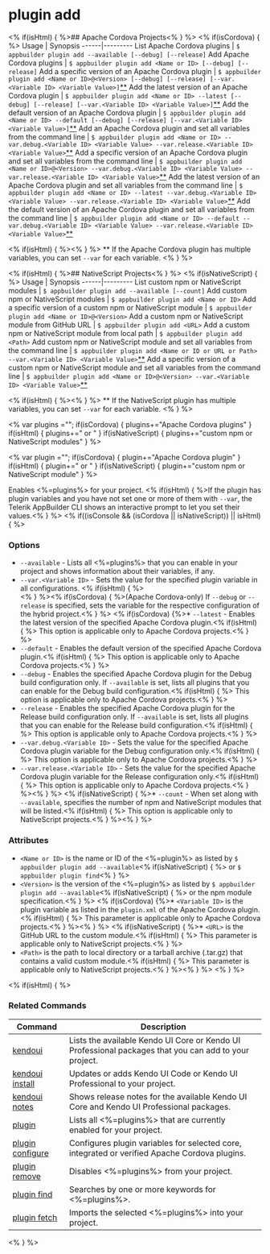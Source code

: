 plugin add
==========

<% if(isHtml) { %>## Apache Cordova Projects<% } %>
<% if(isCordova) { %>
Usage | Synopsis
------|---------
List Apache Cordova plugins | `$ appbuilder plugin add --available [--debug] [--release]`
Add Apache Cordova plugins | `$ appbuilder plugin add <Name or ID> [--debug] [--release]`
Add a specific version of an Apache Cordova plugin | `$ appbuilder plugin add <Name or ID>@<Version> [--debug] [--release] [--var.<Variable ID> <Variable Value>]`[\*\*](#note)
Add the latest version of an Apache Cordova plugin | `$ appbuilder plugin add <Name or ID> --latest [--debug] [--release] [--var.<Variable ID> <Variable Value>]`[\*\*](#note)
Add the default version of an Apache Cordova plugin | `$ appbuilder plugin add <Name or ID> --default [--debug] [--release] [--var.<Variable ID> <Variable Value>]`[\*\*](#note)
Add an Apache Cordova plugin and set all variables from the command line | `$ appbuilder plugin add <Name or ID> --var.debug.<Variable ID> <Variable Value> --var.release.<Variable ID> <Variable Value>`[\*\*](#note)
Add a specific version of an Apache Cordova plugin and set all variables from the command line | `$ appbuilder plugin add <Name or ID>@<Version> --var.debug.<Variable ID> <Variable Value> --var.release.<Variable ID> <Variable Value>`[\*\*](#note)
Add the latest version of an Apache Cordova plugin and set all variables from the command line | `$ appbuilder plugin add <Name or ID> --latest --var.debug.<Variable ID> <Variable Value> --var.release.<Variable ID> <Variable Value>`[\*\*](#note)
Add the default version of an Apache Cordova plugin and set all variables from the command line | `$ appbuilder plugin add <Name or ID> --default --var.debug.<Variable ID> <Variable Value> --var.release.<Variable ID> <Variable Value>`[\*\*](#note)

<% if(isHtml) { %><a id="note"></a><% } %>
\*\* If the Apache Cordova plugin has multiple variables, you can set `--var` for each variable.
<% } %>

<% if(isHtml) { %>## NativeScript Projects<% } %>
<% if(isNativeScript) { %>
Usage | Synopsis
------|---------
List custom npm or NativeScript modules | `$ appbuilder plugin add --available [--count]`
Add custom npm or NativeScript modules | `$ appbuilder plugin add <Name or ID>`
Add a specific version of a custom npm or NativeScript module | `$ appbuilder plugin add <Name or ID>@<Version>`
Add a custom npm or NativeScript module from GitHub URL | `$ appbuilder plugin add <URL>`
Add a custom npm or NativeScript module from local path | `$ appbuilder plugin add <Path>`
Add custom npm or NativeScript module and set all variables from the command line | `$ appbuilder plugin add <Name or ID or URL or Path> --var.<Variable ID> <Variable Value>`[\*\*](#note)
Add a specific version of a custom npm or NativeScript module and set all variables from the command line | `$ appbuilder plugin add <Name or ID>@<Version> --var.<Variable ID> <Variable Value>`[\*\*](#note)

<% if(isHtml) { %><a id="note"></a><% } %>
\*\* If the NativeScript plugin has multiple variables, you can set `--var` for each variable.
<% } %>

<% var plugins =""; if(isCordova) { plugins+="Apache Cordova plugins" } if(isHtml) { plugins+=" or " } if(isNativeScript) { plugins+="custom npm or NativeScript modules" } %>

<% var plugin =""; if(isCordova) { plugin+="Apache Cordova plugin" } if(isHtml) { plugin+=" or " } if(isNativeScript) { plugin+="custom npm or NativeScript module" } %>

Enables <%=plugins%> for your project. <% if(isHtml) { %>If the plugin has plugin variables and you have not set one or more of them with `--var`, the Telerik AppBuilder CLI shows an interactive prompt to let you set their values.<% } %>
<% if((isConsole && (isCordova || isNativeScript)) || isHtml) { %>
### Options
* `--available` - Lists all <%=plugins%> that you can enable in your project and shows information about their variables, if any. 
* `--var.<Variable ID>` - Sets the value for the specified plugin variable in all configurations.
	<% if(isHtml) { %><br /><% } %><% if(isCordova) { %>(Apache Cordova-only) If `--debug` or `--release` is specified, sets the variable for the respective configuration of the hybrid project.<% } %>
<% if(isCordova) {%>* `--latest` - Enables the latest version of the specified Apache Cordova plugin.<% if(isHtml) { %> This option is applicable only to Apache Cordova projects.<% } %>
* `--default` - Enables the default version of the specified Apache Cordova plugin.<% if(isHtml) { %> This option is applicable only to Apache Cordova projects.<% } %>
* `--debug` - Enables the specified Apache Cordova plugin for the Debug build configuration only. If `--available` is set, lists all plugins that you can enable for the Debug build configuration.<% if(isHtml) { %> This option is applicable only to Apache Cordova projects.<% } %>
* `--release` - Enables the specified Apache Cordova plugin for the Release build configuration only. If `--available` is set, lists all plugins that you can enable for the Release build configuration.<% if(isHtml) { %> This option is applicable only to Apache Cordova projects.<% } %>
* `--var.debug.<Variable ID>` - Sets the value for the specified Apache Cordova plugin variable for the Debug configuration only.<% if(isHtml) { %> This option is applicable only to Apache Cordova projects.<% } %>
* `--var.release.<Variable ID>` - Sets the value for the specified Apache Cordova plugin variable for the Release configuration only.<% if(isHtml) { %> This option is applicable only to Apache Cordova projects.<% } %><% } %>
<% if(isNativeScript) { %>* `--count` - When set along with `--available`, specifies the number of npm and NativeScript modules that will be listed.<% if(isHtml) { %> This option is applicable only to NativeScript projects.<% } %><% } %>

### Attributes
* `<Name or ID>` is the name or ID of the <%=plugin%> as listed by `$ appbuilder plugin add --available`<% if(isNativeScript) { %> or `$ appbuilder plugin find`<% } %>
* `<Version>` is the version of the <%=plugin%> as listed by `$ appbuilder plugin add --available`<% if(isNativeScript) { %> or the npm module specification.<% } %>
<% if(isCordova) {%>* `<Variable ID>` is the plugin variable as listed in the `plugin.xml` of the Apache Cordova plugin.<% if(isHtml) { %> This parameter is applicable only to Apache Cordova projects.<% } %><% } %>
<% if(isNativeScript) { %>* `<URL>` is the GitHub URL to the custom module.<% if(isHtml) { %> This parameter is applicable only to NativeScript projects.<% } %>
* `<Path>` is the path to local directory or a tarball archive (.tar.gz) that contains a valid custom module.<% if(isHtml) { %> This parameter is applicable only to NativeScript projects.<% } %><% } %>
<% } %>

<% if(isHtml) { %>
### Related Commands

Command | Description
----------|----------
[kendoui](kendoui.html) | Lists the available Kendo UI Core or Kendo UI Professional packages that you can add to your project.
[kendoui install](kendoui-install.html) | Updates or adds Kendo UI Code or Kendo UI Professional to your project.
[kendoui notes](kendoui-notes.html) | Shows release notes for the available Kendo UI Core and Kendo UI Professional packages.
[plugin](plugin.html) | Lists all <%=plugins%> that are currently enabled for your project.
[plugin configure](plugin-configure.html) | Configures plugin variables for selected core, integrated or verified Apache Cordova plugins.
[plugin remove](plugin-remove.html) | Disables <%=plugins%> from your project.
[plugin find](plugin-find.html) | Searches by one or more keywords for <%=plugins%>.
[plugin fetch](plugin-fetch.html) | Imports the selected <%=plugins%> into your project.
<% } %>
